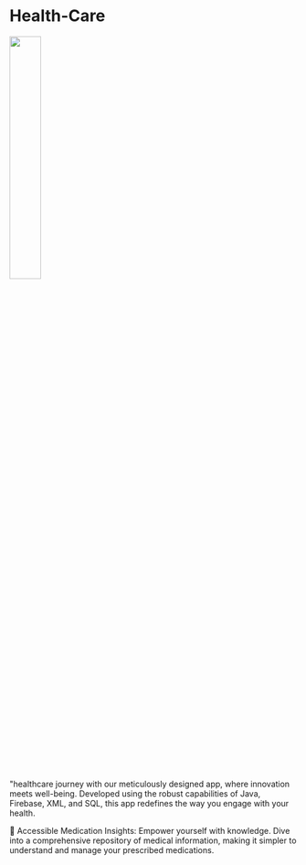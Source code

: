 # Health-Care

<p align="left" width="100%">
    <img width="33%" src="https://i.stack.imgur.com/RJj4x.png">
</p>
"healthcare journey with our meticulously designed app, where innovation meets well-being. Developed using the robust capabilities of Java, Firebase, XML, and SQL, this app redefines the way you engage with your health.

💊 Accessible Medication Insights: Empower yourself with knowledge. Dive into a comprehensive repository of medical information, making it simpler to understand and manage your prescribed medications.
